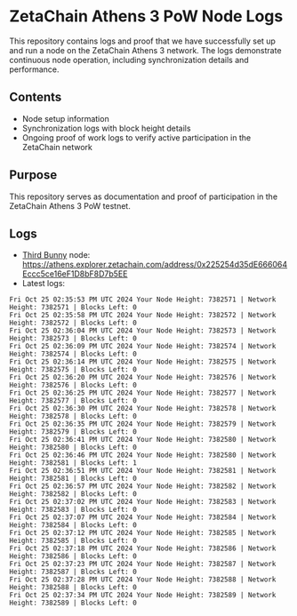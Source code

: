 # ZetaChain Athens 3 PoW Node Logs
This repository contains logs and proof that we have successfully set up and run a node on the ZetaChain Athens 3 network. The logs demonstrate continuous node operation, including synchronization details and performance.

## Contents
- Node setup information
- Synchronization logs with block height details
- Ongoing proof of work logs to verify active participation in the ZetaChain network

## Purpose
This repository serves as documentation and proof of participation in the ZetaChain Athens 3 PoW testnet.

## Logs

- [Third Bunny](https://thirdbunny.xyz/) node: https://athens.explorer.zetachain.com/address/0x225254d35dE666064Eccc5ce16eF1D8bF8D7b5EE
- Latest logs:
```
Fri Oct 25 02:35:53 PM UTC 2024 Your Node Height: 7382571 | Network Height: 7382571 | Blocks Left: 0
Fri Oct 25 02:35:58 PM UTC 2024 Your Node Height: 7382572 | Network Height: 7382572 | Blocks Left: 0
Fri Oct 25 02:36:04 PM UTC 2024 Your Node Height: 7382573 | Network Height: 7382573 | Blocks Left: 0
Fri Oct 25 02:36:09 PM UTC 2024 Your Node Height: 7382574 | Network Height: 7382574 | Blocks Left: 0
Fri Oct 25 02:36:14 PM UTC 2024 Your Node Height: 7382575 | Network Height: 7382575 | Blocks Left: 0
Fri Oct 25 02:36:20 PM UTC 2024 Your Node Height: 7382576 | Network Height: 7382576 | Blocks Left: 0
Fri Oct 25 02:36:25 PM UTC 2024 Your Node Height: 7382577 | Network Height: 7382577 | Blocks Left: 0
Fri Oct 25 02:36:30 PM UTC 2024 Your Node Height: 7382578 | Network Height: 7382578 | Blocks Left: 0
Fri Oct 25 02:36:35 PM UTC 2024 Your Node Height: 7382579 | Network Height: 7382579 | Blocks Left: 0
Fri Oct 25 02:36:41 PM UTC 2024 Your Node Height: 7382580 | Network Height: 7382580 | Blocks Left: 0
Fri Oct 25 02:36:46 PM UTC 2024 Your Node Height: 7382580 | Network Height: 7382581 | Blocks Left: 1
Fri Oct 25 02:36:51 PM UTC 2024 Your Node Height: 7382581 | Network Height: 7382581 | Blocks Left: 0
Fri Oct 25 02:36:57 PM UTC 2024 Your Node Height: 7382582 | Network Height: 7382582 | Blocks Left: 0
Fri Oct 25 02:37:02 PM UTC 2024 Your Node Height: 7382583 | Network Height: 7382583 | Blocks Left: 0
Fri Oct 25 02:37:07 PM UTC 2024 Your Node Height: 7382584 | Network Height: 7382584 | Blocks Left: 0
Fri Oct 25 02:37:12 PM UTC 2024 Your Node Height: 7382585 | Network Height: 7382585 | Blocks Left: 0
Fri Oct 25 02:37:18 PM UTC 2024 Your Node Height: 7382586 | Network Height: 7382586 | Blocks Left: 0
Fri Oct 25 02:37:23 PM UTC 2024 Your Node Height: 7382587 | Network Height: 7382587 | Blocks Left: 0
Fri Oct 25 02:37:28 PM UTC 2024 Your Node Height: 7382588 | Network Height: 7382588 | Blocks Left: 0
Fri Oct 25 02:37:34 PM UTC 2024 Your Node Height: 7382589 | Network Height: 7382589 | Blocks Left: 0
```
